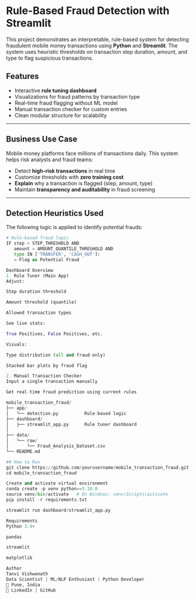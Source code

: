 # Rule-Based Fraud Detection with Streamlit

This project demonstrates an interpretable, rule-based system for detecting fraudulent mobile money transactions using **Python** and **Streamlit**. The system uses heuristic thresholds on transaction step duration, amount, and type to flag suspicious transactions.

## Features

- Interactive **rule tuning dashboard**
- Visualizations for fraud patterns by transaction type
- Real-time fraud flagging without ML model
- Manual transaction checker for custom entries
- Clean modular structure for scalability

---

## Business Use Case

Mobile money platforms face millions of transactions daily. This system helps risk analysts and fraud teams:

- Detect **high-risk transactions** in real time
- Customize thresholds with **zero training cost**
- **Explain** why a transaction is flagged (step, amount, type)
- Maintain **transparency and auditability** in fraud screening

---

## Detection Heuristics Used

The following logic is applied to identify potential frauds:

```python
# Rule-based fraud logic
IF step > STEP_THRESHOLD AND
   amount > AMOUNT_QUANTILE_THRESHOLD AND
   type IN ['TRANSFER', 'CASH_OUT']:
   → Flag as Potential Fraud

Dashboard Overview
1. Rule Tuner (Main App)
Adjust:

Step duration threshold

Amount threshold (quantile)

Allowed transaction types

See live stats:

True Positives, False Positives, etc.

Visuals:

Type distribution (all and fraud-only)

Stacked bar plots by fraud flag

2. Manual Transaction Checker
Input a single transaction manually

Get real-time fraud prediction using current rules

mobile_transaction_fraud/
├── app/
│   └── detection.py          Rule-based logic
├── dashboard/
│   ├── streamlit_app.py      Rule tuner dashboard
│  
├── data/
│   └── raw/
│       └── Fraud_Analysis_Dataset.csv
└── README.md

## How to Run
git clone https://github.com/yourusername/mobile_transaction_fraud.git
cd mobile_transaction_fraud

Create and activate virtual environment
conda create -p venv python==3.10.0
source venv/bin/activate   # On Windows: venv\Scripts\activate
pip install -r requirements.txt

streamlit run dashboard/streamlit_app.py

Requirements
Python 3.9+

pandas

streamlit

matplotlib

Author
Tanvi Vishwanath
Data Scientist | ML/NLP Enthusiast | Python Developer
📍 Pune, India
🔗 LinkedIn | GitHub
